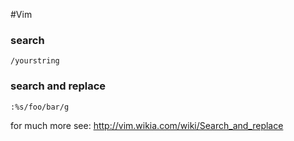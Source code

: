 #Vim 

### search
```
/yourstring
```
### search and replace
```
:%s/foo/bar/g
```
for much more see: http://vim.wikia.com/wiki/Search_and_replace

